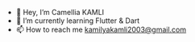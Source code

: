- 👋 Hey, I’m Camellia KAMLI
- 🌱 I’m currently learning Flutter & Dart
- 📫 How to reach me kamilyakamli2003@gmail.com


